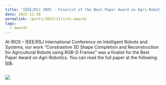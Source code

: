 ```yaml
---
title: 'IEEE/RSJ IROS - Finalist of the Best Paper Award on Agri-Robotics'
date: 2022-11-30
permalink: /posts/2022/11/iros-award/
tags:
  - awards
---
```


At IROS – IEEE/RSJ International Conference on Intelligent Robots and Systems, our work “Constrastive 3D Shape Completion and Reconstruction for Agricultural Robots using RGB-D Frames” was a finalist for the Best Paper Award on Agri-Robotics. You can read the full paper at the following <a href="https://www.ipb.uni-bonn.de/wp-content/papercite-data/pdf/magistri2022ral-iros.pdf">link</a>.

<br/><img src='/images/iros2022.jpg'>
